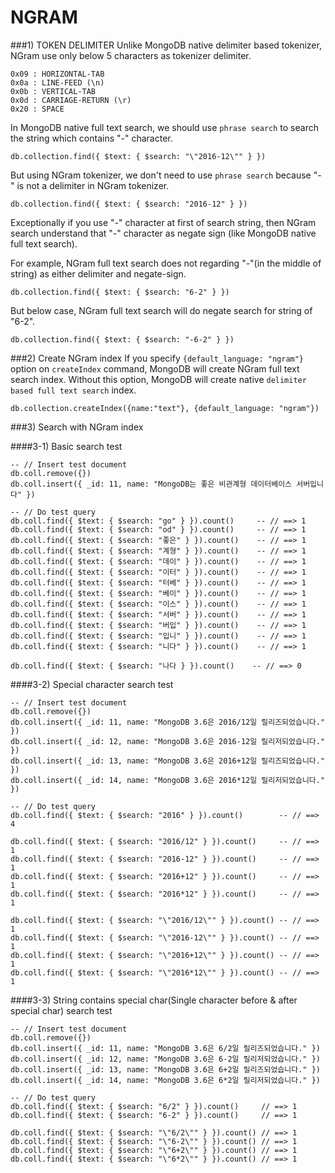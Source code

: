 # NGRAM

###1) TOKEN DELIMITER
Unlike MongoDB native delimiter based tokenizer, NGram use only below 5 characters as tokenizer delimiter.
```
0x09 : HORIZONTAL-TAB
0x0a : LINE-FEED (\n)
0x0b : VERTICAL-TAB
0x0d : CARRIAGE-RETURN (\r)
0x20 : SPACE
```

In MongoDB native full text search, we should use `phrase search` to search the string which contains "-" character.
```
db.collection.find({ $text: { $search: "\"2016-12\"" } })
```

But using NGram tokenizer, we don't need to use `phrase search` because "-" is not a delimiter in NGram tokenizer.
```
db.collection.find({ $text: { $search: "2016-12" } })

```

Exceptionally if you use "-" character at first of search string, then NGram search understand that "-" character as negate sign (like MongoDB native full text search). 

For example, NGram full text search does not regarding "-"(in the middle of string) as either delimiter and negate-sign.
```
db.collection.find({ $text: { $search: "6-2" } })
```
But below case, NGram full text search will do negate search for string of "6-2".
```
db.collection.find({ $text: { $search: "-6-2" } })
```

###2) Create NGram index
If you specify `{default_language: "ngram"}` option on `createIndex` command, MongoDB will create NGram full text search index. Without this option, MongoDB will create native `delimiter based full text search` index.
```
db.collection.createIndex({name:"text"}, {default_language: "ngram"})
```

###3) Search with NGram index

####3-1) Basic search test
```
-- // Insert test document
db.coll.remove({})
db.coll.insert({ _id: 11, name: "MongoDB는 좋은 비관계형 데이터베이스 서버입니다" })

-- // Do test query
db.coll.find({ $text: { $search: "go" } }).count()     -- // ==> 1
db.coll.find({ $text: { $search: "od" } }).count()     -- // ==> 1
db.coll.find({ $text: { $search: "좋은" } }).count()    -- // ==> 1
db.coll.find({ $text: { $search: "계형" } }).count()    -- // ==> 1
db.coll.find({ $text: { $search: "데이" } }).count()    -- // ==> 1
db.coll.find({ $text: { $search: "이터" } }).count()    -- // ==> 1
db.coll.find({ $text: { $search: "터베" } }).count()    -- // ==> 1
db.coll.find({ $text: { $search: "베이" } }).count()    -- // ==> 1
db.coll.find({ $text: { $search: "이스" } }).count()    -- // ==> 1
db.coll.find({ $text: { $search: "서버" } }).count()    -- // ==> 1
db.coll.find({ $text: { $search: "버입" } }).count()    -- // ==> 1
db.coll.find({ $text: { $search: "입니" } }).count()    -- // ==> 1
db.coll.find({ $text: { $search: "니다" } }).count()    -- // ==> 1

db.coll.find({ $text: { $search: "나다 } }).count()    -- // ==> 0
```

####3-2) Special character search test
```
-- // Insert test document
db.coll.remove({})
db.coll.insert({ _id: 11, name: "MongoDB 3.6은 2016/12일 릴리즈되었습니다." })
db.coll.insert({ _id: 12, name: "MongoDB 3.6은 2016-12일 릴리저되었습니다." })
db.coll.insert({ _id: 13, name: "MongoDB 3.6은 2016+12일 릴리즈되었습니다." })
db.coll.insert({ _id: 14, name: "MongoDB 3.6은 2016*12일 릴리저되었습니다." })

-- // Do test query
db.coll.find({ $text: { $search: "2016" } }).count()        -- // ==> 4

db.coll.find({ $text: { $search: "2016/12" } }).count()     -- // ==> 1
db.coll.find({ $text: { $search: "2016-12" } }).count()     -- // ==> 1
db.coll.find({ $text: { $search: "2016+12" } }).count()     -- // ==> 1
db.coll.find({ $text: { $search: "2016*12" } }).count()     -- // ==> 1

db.coll.find({ $text: { $search: "\"2016/12\"" } }).count() -- // ==> 1
db.coll.find({ $text: { $search: "\"2016-12\"" } }).count() -- // ==> 1
db.coll.find({ $text: { $search: "\"2016+12\"" } }).count() -- // ==> 1
db.coll.find({ $text: { $search: "\"2016*12\"" } }).count() -- // ==> 1
```

####3-3) String contains special char(Single character before & after special char) search test
```
-- // Insert test document
db.coll.remove({})
db.coll.insert({ _id: 11, name: "MongoDB 3.6은 6/2일 릴리즈되었습니다." })
db.coll.insert({ _id: 12, name: "MongoDB 3.6은 6-2일 릴리저되었습니다." })
db.coll.insert({ _id: 13, name: "MongoDB 3.6은 6+2일 릴리즈되었습니다." })
db.coll.insert({ _id: 14, name: "MongoDB 3.6은 6*2일 릴리저되었습니다." })

-- // Do test query
db.coll.find({ $text: { $search: "6/2" } }).count()     // ==> 1
db.coll.find({ $text: { $search: "6-2" } }).count()     // ==> 1

db.coll.find({ $text: { $search: "\"6/2\"" } }).count() // ==> 1
db.coll.find({ $text: { $search: "\"6-2\"" } }).count() // ==> 1
db.coll.find({ $text: { $search: "\"6+2\"" } }).count() // ==> 1
db.coll.find({ $text: { $search: "\"6*2\"" } }).count() // ==> 1
```
